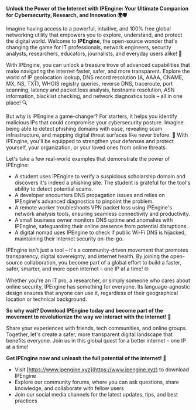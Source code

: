 **Unlock the Power of the Internet with IPEngine: Your Ultimate Companion for Cybersecurity, Research, and Innovation 🌍🛡️**

Imagine having access to a powerful, intuitive, and 100% free global networking utility that empowers you to explore, understand, and protect the digital world. Welcome to **IPEngine**, the open-source wonder that's changing the game for IT professionals, network engineers, security analysts, researchers, educators, journalists, and everyday users alike! 🚀

With IPEngine, you can unlock a treasure trove of advanced capabilities that make navigating the internet faster, safer, and more transparent. Explore the world of IP geolocation lookup, DNS record resolution (A, AAAA, CNAME, MX, NS, TXT), WHOIS registry queries, reverse DNS, traceroute, port scanning, latency and packet loss analysis, hostname resolution, ASN information, blacklist checking, and network diagnostics tools – all in one place! 🔍

But why is IPEngine a game-changer? For starters, it helps you identify malicious IPs that could compromise your cybersecurity posture. Imagine being able to detect phishing domains with ease, revealing scam infrastructure, and mapping digital threat surfaces like never before. 🚨 With IPEngine, you'll be equipped to strengthen your defenses and protect yourself, your organization, or your loved ones from online threats.

Let's take a few real-world examples that demonstrate the power of IPEngine:

*   A student uses IPEngine to verify a suspicious scholarship domain and discovers it's indeed a phishing site. The student is grateful for the tool's ability to detect potential scams.
*   A developer encounters DNS propagation issues and relies on IPEngine's advanced diagnostics to pinpoint the problem.
*   A remote worker troubleshoots VPN packet loss using IPEngine's network analysis tools, ensuring seamless connectivity and productivity.
*   A small business owner monitors DNS uptime and anomalies with IPEngine, safeguarding their online presence from potential disruptions.
*   A digital nomad uses IPEngine to check if public Wi-Fi DNS is hijacked, maintaining their internet security on-the-go.

IPEngine isn't just a tool – it's a community-driven movement that promotes transparency, digital sovereignty, and internet health. By joining the open-source collaboration, you become part of a global effort to build a faster, safer, smarter, and more open internet – one IP at a time! 🌐

Whether you're an IT pro, a researcher, or simply someone who cares about online security, IPEngine has something for everyone. Its language-agnostic design ensures that anyone can use it, regardless of their geographical location or technical background.

**So why wait? Download IPEngine today and become part of the movement to revolutionize the way we interact with the internet! 📡**

Share your experiences with friends, tech communities, and online groups. Together, let's create a safer, more transparent digital landscape that benefits everyone. Join us in this global quest for a better internet – one IP at a time!

**Get IPEngine now and unleash the full potential of the internet! 🚀**

*   Visit [https://www.ipengine.xyz](https://www.ipengine.xyz) to download IPEngine
*   Explore our community forums, where you can ask questions, share knowledge, and collaborate with fellow users
*   Join our social media channels for the latest updates, tips, and best practices